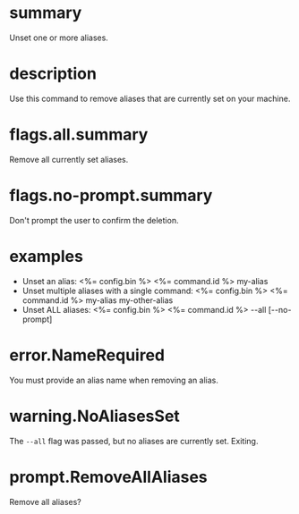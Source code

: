 # summary

Unset one or more aliases.

# description

Use this command to remove aliases that are currently set on your machine.

# flags.all.summary

Remove all currently set aliases.

# flags.no-prompt.summary

Don't prompt the user to confirm the deletion.

# examples

- Unset an alias:
  <%= config.bin %> <%= command.id %> my-alias
- Unset multiple aliases with a single command:
  <%= config.bin %> <%= command.id %> my-alias my-other-alias
- Unset ALL aliases:
  <%= config.bin %> <%= command.id %> --all [--no-prompt]

# error.NameRequired

You must provide an alias name when removing an alias.

# warning.NoAliasesSet

The `--all` flag was passed, but no aliases are currently set. Exiting.

# prompt.RemoveAllAliases

Remove all aliases?
